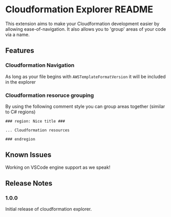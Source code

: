 # Cloudformation Explorer README
This extension aims to make your Cloudformation development easier by allowing ease-of-navigation. It also allows you to 'group' areas of your code via a name.

## Features
### Cloudformation Navigation
As long as your file begins with `AWSTemplateFormatVersion` it will be included in the explorer

### Cloudformation resoruce grouping
By using the following comment style you can group areas together (similar to C# regions)

```
### region: Nice title ###

... Cloudformation resources

### endregion

```


## Known Issues

Working on VSCode engine support as we speak!

## Release Notes

### 1.0.0

Initial release of cloudformation explorer.

